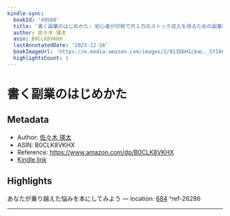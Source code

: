 ```yaml
---
kindle-sync:
  bookId: '49560'
  title: '書く副業のはじめかた: 初心者が印税で月１万のストック収入を得るための副業術'
  author: 佐々木 瑛太
  asin: B0CLK8VKHX
  lastAnnotatedDate: '2023-12-16'
  bookImageUrl: 'https://m.media-amazon.com/images/I/813DbH1cbaL._SY160.jpg'
  highlightsCount: 1
---
```

# 書く副業のはじめかた
## Metadata
* Author: [佐々木 瑛太](https://www.amazon.comundefined)
* ASIN: B0CLK8VKHX
* Reference: https://www.amazon.com/dp/B0CLK8VKHX
* [Kindle link](kindle://book?action=open&asin=B0CLK8VKHX)

## Highlights
あなたが乗り越えた悩みを本にしてみよう — location: [684](kindle://book?action=open&asin=B0CLK8VKHX&location=684) ^ref-26286

---
